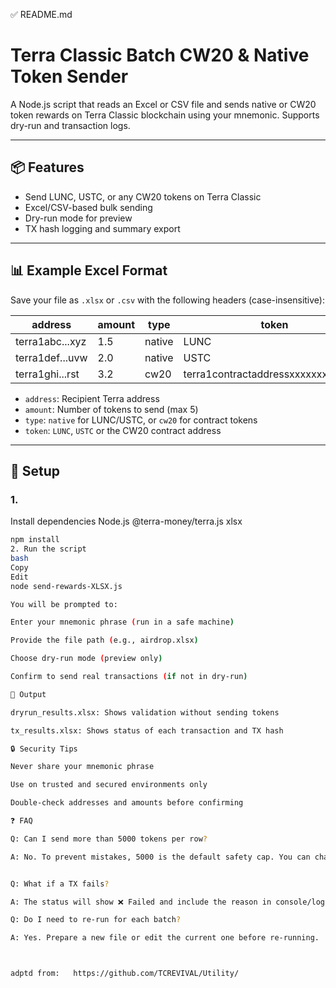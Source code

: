✅ README.md

# Terra Classic Batch CW20 & Native Token Sender

A Node.js script that reads an Excel or CSV file and sends native or CW20 token rewards on Terra Classic blockchain using your mnemonic. Supports dry-run and transaction logs.

---

## 📦 Features

- Send LUNC, USTC, or any CW20 tokens on Terra Classic
- Excel/CSV-based bulk sending
- Dry-run mode for preview
- TX hash logging and summary export

---

## 📊 Example Excel Format

Save your file as `.xlsx` or `.csv` with the following headers (case-insensitive):

| address                                | amount | type   | token                                  |
|----------------------------------------|--------|--------|----------------------------------------|
| terra1abc...xyz                        | 1.5    | native | LUNC                                   |
| terra1def...uvw                        | 2.0    | native | USTC                                   |
| terra1ghi...rst                        | 3.2    | cw20   | terra1contractaddressxxxxxxxxxxxxxx    |

- `address`: Recipient Terra address
- `amount`: Number of tokens to send (max 5)
- `type`: `native` for LUNC/USTC, or `cw20` for contract tokens
- `token`: `LUNC`, `USTC` or the CW20 contract address

---

## 🔧 Setup

### 1. 

Install dependencies
Node.js @terra-money/terra.js xlsx

```bash
npm install
2. Run the script
bash
Copy
Edit
node send-rewards-XLSX.js

You will be prompted to:

Enter your mnemonic phrase (run in a safe machine)

Provide the file path (e.g., airdrop.xlsx)

Choose dry-run mode (preview only)

Confirm to send real transactions (if not in dry-run)

📁 Output

dryrun_results.xlsx: Shows validation without sending tokens

tx_results.xlsx: Shows status of each transaction and TX hash

🔒 Security Tips

Never share your mnemonic phrase

Use on trusted and secured environments only

Double-check addresses and amounts before confirming

❓ FAQ

Q: Can I send more than 5000 tokens per row?

A: No. To prevent mistakes, 5000 is the default safety cap. You can change MAX_AMOUNT in the script if needed.


Q: What if a TX fails?

A: The status will show ❌ Failed and include the reason in console/log.

Q: Do I need to re-run for each batch?

A: Yes. Prepare a new file or edit the current one before re-running.



adptd from:   https://github.com/TCREVIVAL/Utility/

